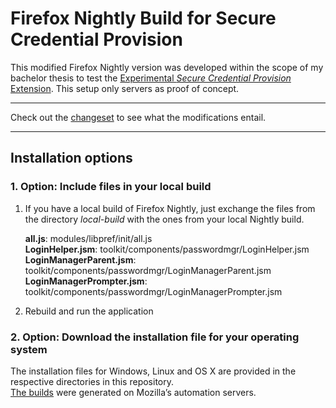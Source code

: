 # Firefox Nightly Build for Secure Credential Provision

This modified Firefox Nightly version was developed within the scope of my bachelor thesis to test the [Experimental _Secure Credential Provision_ Extension](https://github.com/1rneh/secure-credential-provision-extension#readme). This setup only servers as proof of concept.

---

Check out the [changeset](https://hg.mozilla.org/try/rev/bfae150b526c89c0e601feff6e2ab2bbb7ba7c74) to see what the modifications entail.

---

## Installation options

### 1. Option: Include files in your local build

1. If you have a local build of Firefox Nightly, just exchange the files from the directory _local-build_ with the ones from your local Nightly build.

   **all.js**: modules/libpref/init/all.js\
   **LoginHelper.jsm**: toolkit/components/passwordmgr/LoginHelper.jsm\
   **LoginManagerParent.jsm**: toolkit/components/passwordmgr/LoginManagerParent.jsm\
   **LoginManagerPrompter.jsm**: toolkit/components/passwordmgr/LoginManagerPrompter.jsm

2. Rebuild and run the application

### 2. Option: Download the installation file for your operating system

The installation files for Windows, Linux and OS X are provided in the respective directories in this repository.\
[The builds](https://treeherder.mozilla.org/jobs?repo=try&revision=da623a40750f753de944d301968a4babd9f93d72) were generated on Mozilla’s automation servers.

